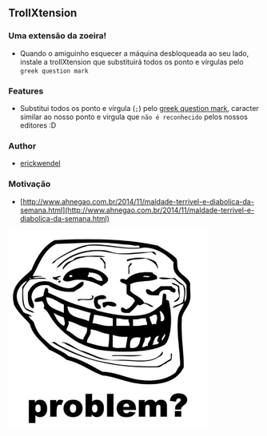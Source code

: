 ## TrollXtension

### Uma extensão da zoeira!

- Quando o amiguinho esquecer a máquina desbloqueada ao seu lado, instale a trollXtension que substituirá todos os ponto e virgulas pelo `greek question mark` 

### Features
- Substitui todos os ponto e vírgula (`;`) pelo [greek question mark](http://graphemica.com/%CD%BE), caracter similar ao nosso ponto e virgula que `não é reconhecido` pelos nossos editores :D

### Author
- [erickwendel](erickwendel.com.br)


### Motivação
- [http://www.ahnegao.com.br/2014/11/maldade-terrivel-e-diabolica-da-semana.html](http://www.ahnegao.com.br/2014/11/maldade-terrivel-e-diabolica-da-semana.html)
 
<img src="/resources/trollface.jpg" width="400" height="400"/>
